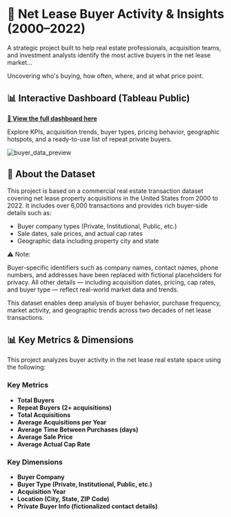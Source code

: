 # 🏢 Net Lease Buyer Activity & Insights (2000–2022)

A strategic project built to help real estate professionals, acquisition teams, and investment analysts identify the most active buyers in the net lease market...

Uncovering who's buying, how often, where, and at what price point.

## 📊 Interactive Dashboard (Tableau Public)

**[🔗 View the full dashboard here](https://public.tableau.com/views/BuyerDataProject/Dashboard1?:language=en-US&:sid=&:redirect=auth&:display_count=n&:origin=viz_share_link)**

Explore KPIs, acquisition trends, buyer types, pricing behavior, geographic hotspots, and a ready-to-use list of repeat private buyers.

![buyer_data_preview](https://github.com/user-attachments/assets/b926ba61-acf9-48a3-8d80-1825d6ba933e)

## 📂 About the Dataset

This project is based on a commercial real estate transaction dataset covering net lease property acquisitions in the United States from 2000 to 2022. It includes over 6,000 transactions and provides rich buyer-side details such as:
  - Buyer company types (Private, Institutional, Public, etc.)
  - Sale dates, sale prices, and actual cap rates
  - Geographic data including property city and state

⚠️ Note:

Buyer-specific identifiers such as company names, contact names, phone numbers, and addresses have been replaced with fictional placeholders for privacy. All other details — including acquisition dates, pricing, cap rates, and buyer type — reflect real-world market data and trends.

This dataset enables deep analysis of buyer behavior, purchase frequency, market activity, and geographic trends across two decades of net lease transactions.

## 📊 Key Metrics & Dimensions

This project analyzes buyer activity in the net lease real estate space using the following:

### Key Metrics

- **Total Buyers**
- **Repeat Buyers (2+ acquisitions)**
- **Total Acquisitions**
- **Average Acquisitions per Year**
- **Average Time Between Purchases (days)**
- **Average Sale Price**
- **Average Actual Cap Rate**

### Key Dimensions

- **Buyer Company**
- **Buyer Type (Private, Institutional, Public, etc.)**
- **Acquisition Year**
- **Location (City, State, ZIP Code)**
- **Private Buyer Info (fictionalized contact details)**

